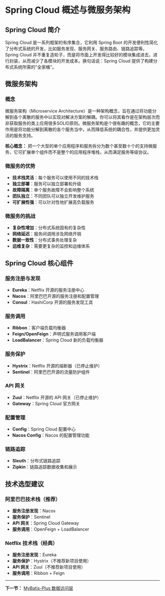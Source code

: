# Spring Cloud 概述与微服务架构

## Spring Cloud 简介

Spring Cloud 是一系列框架的有序集合，它利用 Spring Boot 的开发便利性简化了分布式系统的开发，比如服务发现、服务网关、服务路由、链路追踪等。Spring Cloud 并不重复造轮子，而是将市面上开发得比较好的模块集成进去，进行封装，从而减少了各模块的开发成本。换句话说：Spring Cloud 提供了构建分布式系统所需的"全家桶"。

## 微服务架构

### 概念

微服务架构（Microservice Architecture）是一种架构概念，旨在通过将功能分解到各个离散的服务中以实现对解决方案的解耦。你可以将其看作是在架构层次而非获取服务的类上应用很多SOLID原则。微服务架构是个很有趣的概念，它的主要作用是将功能分解到离散的各个服务当中，从而降低系统的耦合性，并提供更加灵活的服务支持。

**核心概念：** 把一个大型的单个应用程序和服务拆分为数个甚至数十个的支持微服务，它可扩展单个组件而不是整个的应用程序堆栈，从而满足服务等级协议。

### 微服务的优势

- **技术栈灵活**：每个服务可以使用不同的技术栈
- **独立部署**：服务可以独立部署和升级
- **故障隔离**：单个服务故障不会影响整个系统
- **团队独立**：不同团队可以独立开发维护服务
- **可扩展性强**：可以针对性地扩展高负载服务

### 微服务的挑战

- **复杂性增加**：分布式系统固有的复杂性
- **网络延迟**：服务间调用涉及网络开销
- **数据一致性**：分布式事务处理复杂
- **运维复杂**：需要更复杂的监控和运维体系

## Spring Cloud 核心组件

### 服务注册与发现
- **Eureka**：Netflix 开源的服务注册中心
- **Nacos**：阿里巴巴开源的服务注册和配置管理
- **Consul**：HashiCorp 开源的服务发现工具

### 服务调用
- **Ribbon**：客户端负载均衡器
- **Feign/OpenFeign**：声明式服务调用客户端
- **LoadBalancer**：Spring Cloud 新的负载均衡器

### 服务保护
- **Hystrix**：Netflix 开源的熔断器（已停止维护）
- **Sentinel**：阿里巴巴开源的流量防护组件

### API 网关
- **Zuul**：Netflix 开源的 API 网关（已停止维护）
- **Gateway**：Spring Cloud 官方网关

### 配置管理
- **Config**：Spring Cloud 配置中心
- **Nacos Config**：Nacos 的配置管理功能

### 链路追踪
- **Sleuth**：分布式链路追踪
- **Zipkin**：链路追踪数据收集和展示

## 技术选型建议

### 阿里巴巴技术栈（推荐）
- **服务注册发现**：Nacos
- **服务保护**：Sentinel  
- **API 网关**：Spring Cloud Gateway
- **服务调用**：OpenFeign + LoadBalancer

### Netflix 技术栈（经典）
- **服务注册发现**：Eureka
- **服务保护**：Hystrix（不推荐新项目使用）
- **API 网关**：Zuul（不推荐新项目使用）
- **服务调用**：Ribbon + Feign

---

**下一节：** [MyBatis-Plus 数据访问层](SpringCloud-MyBatisPlus.md)
